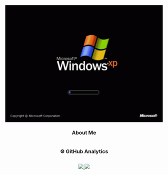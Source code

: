 <div style="display: flex;
    justify-content: center;
    align-items: center;
    flex-direction: column;
    text-align: center;">
  <img alt="Blue screen" src="assets/win-error.gif" style="width: 100%;">
  <h3>About Me</h3>
  <h3>⚙️ GitHub Analytics</h3>
  <p align="center">
    <a href="https://github.com/jackdek11">
      <img height="180em" src="https://github-readme-stats-eight-theta.vercel.app/api?username=jackdek11&show_icons=true&theme=algolia&include_all_commits=true&count_private=true"/>
      <img height="180em" src="https://github-readme-stats-eight-theta.vercel.app/api/top-langs/?username=jackdek11&layout=compact&langs_count=8&theme=algolia"/>
    </a>
  </p>
</div>